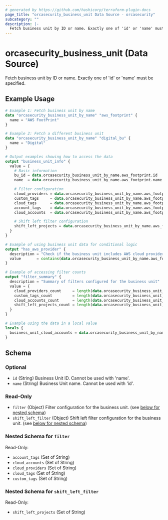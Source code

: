 ```yaml
---
# generated by https://github.com/hashicorp/terraform-plugin-docs
page_title: "orcasecurity_business_unit Data Source - orcasecurity"
subcategory: ""
description: |-
  Fetch business unit by ID or name. Exactly one of 'id' or 'name' must be specified.
---
```


# orcasecurity_business_unit (Data Source)

Fetch business unit by ID or name. Exactly one of 'id' or 'name' must be specified.

## Example Usage

```terraform
# Example 1: Fetch business unit by name
data "orcasecurity_business_unit_by_name" "aws_footprint" {
  name = "AWS FootPrint"
}

# Example 2: Fetch a different business unit
data "orcasecurity_business_unit_by_name" "digital_bu" {
  name = "Digital"
}

# Output examples showing how to access the data
output "business_unit_info" {
  value = {
    # Basic information
    bu_id = data.orcasecurity_business_unit_by_name.aws_footprint.id
    name  = data.orcasecurity_business_unit_by_name.aws_footprint.name

    # Filter configuration
    cloud_providers = data.orcasecurity_business_unit_by_name.aws_footprint.filter.cloud_providers
    custom_tags     = data.orcasecurity_business_unit_by_name.aws_footprint.filter.custom_tags
    cloud_tags      = data.orcasecurity_business_unit_by_name.aws_footprint.filter.cloud_tags
    account_tags    = data.orcasecurity_business_unit_by_name.aws_footprint.filter.account_tags
    cloud_accounts  = data.orcasecurity_business_unit_by_name.aws_footprint.filter.cloud_accounts

    # Shift left filter configuration
    shift_left_projects = data.orcasecurity_business_unit_by_name.aws_footprint.shift_left_filter.shift_left_projects
  }
}

# Example of using business unit data for conditional logic
output "has_aws_provider" {
  description = "Check if the business unit includes AWS cloud provider"
  value       = contains(data.orcasecurity_business_unit_by_name.aws_footprint.filter.cloud_providers, "aws")
}

# Example of accessing filter counts
output "filter_summary" {
  description = "Summary of filters configured for the business unit"
  value = {
    cloud_providers_count     = length(data.orcasecurity_business_unit_by_name.aws_footprint.filter.cloud_providers)
    custom_tags_count         = length(data.orcasecurity_business_unit_by_name.aws_footprint.filter.custom_tags)
    cloud_accounts_count      = length(data.orcasecurity_business_unit_by_name.aws_footprint.filter.cloud_accounts)
    shift_left_projects_count = length(data.orcasecurity_business_unit_by_name.aws_footprint.shift_left_filter.shift_left_projects)
  }
}

# Example using the data in a local value
locals {
  business_unit_cloud_accounts = data.orcasecurity_business_unit_by_name.aws_footprint.filter.cloud_accounts
}
```

<!-- schema generated by tfplugindocs -->
## Schema

### Optional

- `id` (String) Business Unit ID. Cannot be used with 'name'.
- `name` (String) Business Unit name. Cannot be used with 'id'.

### Read-Only

- `filter` (Object) Filter configuration for the business unit. (see [below for nested schema](#nestedatt--filter))
- `shift_left_filter` (Object) Shift left filter configuration for the business unit. (see [below for nested schema](#nestedatt--shift_left_filter))

<a id="nestedatt--filter"></a>
### Nested Schema for `filter`

Read-Only:

- `account_tags` (Set of String)
- `cloud_accounts` (Set of String)
- `cloud_providers` (Set of String)
- `cloud_tags` (Set of String)
- `custom_tags` (Set of String)


<a id="nestedatt--shift_left_filter"></a>
### Nested Schema for `shift_left_filter`

Read-Only:

- `shift_left_projects` (Set of String)

